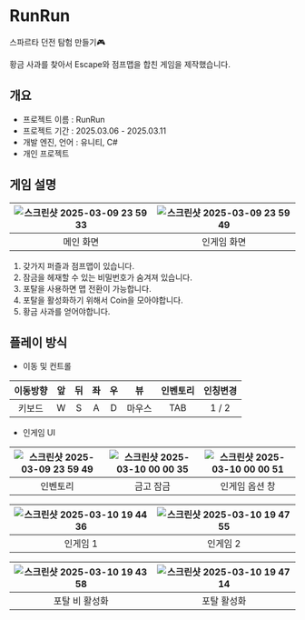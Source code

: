 # RunRun
 
스파르타 던전 탐험 만들기🎮

황금 사과를 찾아서 Escape와 점프맵을 합친 게임을 제작했습니다.


## 개요

* 프로젝트 이름 : RunRun
* 프로젝트 기간 : 2025.03.06 - 2025.03.11
* 개발 엔진, 언어 : 유니티, C#
* 개인 프로젝트



## 게임 설명

|![스크린샷 2025-03-09 23 59 33](https://github.com/user-attachments/assets/4c74f265-d5b8-49e3-a2da-c4ce71ce84a2)|![스크린샷 2025-03-09 23 59 49](https://github.com/user-attachments/assets/c5d9a828-6506-42b9-b3a0-937087ff723d)|
|:---:|:---:|
|메인 화면|인게임 화면|

1. 갖가지 퍼즐과 점프맵이 있습니다.
2. 잠금을 헤재할 수 있는 비밀번호가 숨겨져 있습니다.
3. 포탈을 사용하면 맵 전환이 가능합니다.
4. 포탈을 활성화하기 위해서 Coin을 모아야합니다.
5. 황금 사과를 얻어야합니다.



## 플레이 방식

* 이동 및 컨트롤

|이동방향|앞|뒤|좌|우|뷰|인벤토리|인칭변경|
|:---:|:---:|:---:|:---:|:---:|:---:|:---:|:---:|
|키보드|W|S|A|D|마우스|TAB|1 / 2|

* 인게임 UI

|![스크린샷 2025-03-09 23 59 49](https://github.com/user-attachments/assets/6b665b64-afc7-4e36-9027-129e4f9212d8)|![스크린샷 2025-03-10 00 00 35](https://github.com/user-attachments/assets/53079c6a-0a03-4459-8490-2d568e27d2d0)|![스크린샷 2025-03-10 00 00 51](https://github.com/user-attachments/assets/10c86f89-055d-41fd-b015-b1d61be46f20)|
|:---:|:---:|:---:|
|인벤토리|금고 잠금|인게임 옵션 창|

|![스크린샷 2025-03-10 19 44 36](https://github.com/user-attachments/assets/7c29804a-ccd4-43a0-bbc1-1c13d5858963)|![스크린샷 2025-03-10 19 47 55](https://github.com/user-attachments/assets/c60eb41a-1026-47d0-8680-61899735786f)|
|:---:|:---:|
|인게임 1|인게임 2|

|![스크린샷 2025-03-10 19 43 58](https://github.com/user-attachments/assets/cbd747c2-24d9-49ba-bdf9-51764a7e48f2)|![스크린샷 2025-03-10 19 47 14](https://github.com/user-attachments/assets/68ca6ccd-daa8-4d6e-afc2-a28e10247435)|
|:---:|:---:|
|포탈 비 활성화|포탈 활성화|
